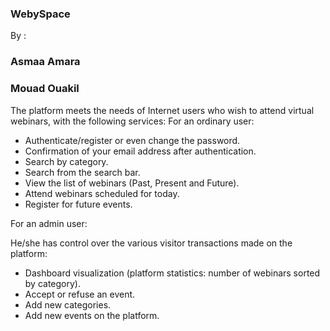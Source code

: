 ### WebySpace

By : 
### Asmaa Amara
### Mouad Ouakil

The platform meets the needs of Internet users who wish to attend virtual webinars, with the following services: 
For an ordinary user:   




- Authenticate/register or even change the password. 
- Confirmation of your email address after authentication.  
- Search by category. 
- Search from the search bar. 
- View the list of webinars (Past, Present and Future).  
- Attend webinars scheduled for today. 
- Register for future events. 

For an admin user:

He/she has control over the various visitor transactions made on the platform: 
- Dashboard visualization (platform statistics: number of webinars sorted by category). 
- Accept or refuse an event.
- Add new categories. 
- Add new events on the platform.

